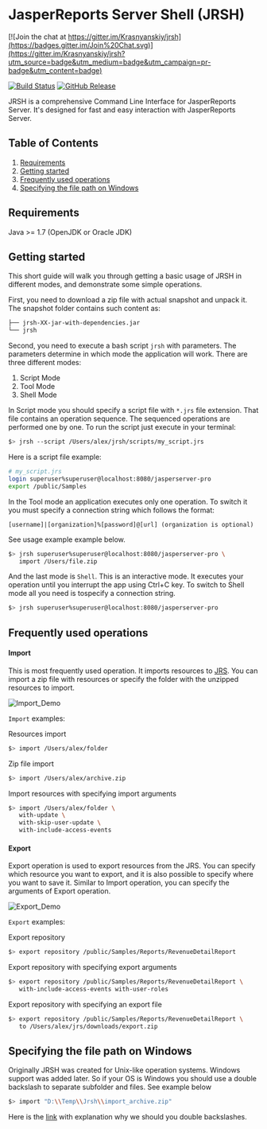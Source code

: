 JasperReports Server Shell (JRSH)
=================================
[![Join the chat at https://gitter.im/Krasnyanskiy/jrsh](https://badges.gitter.im/Join%20Chat.svg)](https://gitter.im/Krasnyanskiy/jrsh?utm_source=badge&utm_medium=badge&utm_campaign=pr-badge&utm_content=badge)

[![Build Status](https://travis-ci.org/Krasnyanskiy/jrsh.svg?branch=develop)](https://travis-ci.org/Krasnyanskiy/jrsh) [![GitHub Release](https://img.shields.io/github/release/Krasnyanskiy/jrsh.svg)](https://github.com/Krasnyanskiy/jrsh/releases)

JRSH is a comprehensive Command Line Interface for JasperReports Server. It's designed for fast and easy interaction with JasperReports Server.

Table of Contents
------------------
1. [Requirements](#requirements)
2. [Getting started](#getting-started)
3. [Frequently used operations](#frequently-used-operations)
4. [Specifying the file path on Windows](#specifying-the-file-path-on-windows)

## Requirements
Java >= 1.7 (OpenJDK or Oracle JDK)

## Getting started
This short guide will walk you through getting a basic usage of JRSH in different modes, and demonstrate some simple operations.

First, you need to download a zip file with actual snapshot and unpack it. The snapshot folder contains such content as:
```bash
├── jrsh-XX-jar-with-dependencies.jar
└── jrsh
```
Second, you need to execute a bash script `jrsh` with parameters. The parameters determine in which mode the application will work. There are three different modes:

1. Script Mode
2. Tool Mode
3. Shell Mode

In Script mode you should specify a script file with `*.jrs` file extension. That file contains an operation sequence. The sequenced operations are performed one by one. To run the script just execute in your terminal:

```bash
$> jrsh --script /Users/alex/jrsh/scripts/my_script.jrs
```
Here is a script file example:
```bash
# my_script.jrs
login superuser%superuser@localhost:8080/jasperserver-pro
export /public/Samples
```

In the Tool mode an application executes only one operation. To switch it you must specify a connection string which follows the format:
```
[username]|[organization]%[password]@[url] (organization is optional)
```
See usage example example below.

```bash
$> jrsh superuser%superuser@localhost:8080/jasperserver-pro \ 
   import /Users/file.zip
```

And the last mode is `Shell`. This is an interactive mode. It executes your operation until you interrupt the app using Ctrl+C key. To switch to Shell mode all you need is tospecify a connection string.

```bash
$> jrsh superuser%superuser@localhost:8080/jasperserver-pro
```

## Frequently used operations

#### Import
This is most frequently used operation. It imports resources to [JRS](http://community.jaspersoft.com/project/jasperreports-server). You can import a zip file with resources or specify the folder with the unzipped resources to import.

![Import_Demo](http://i.imgur.com/Cusx7J6.gif)

`Import` examples:

Resources import
```bash
$> import /Users/alex/folder
```
Zip file import
```bash
$> import /Users/alex/archive.zip
```
Import resources with specifying import arguments
```bash
$> import /Users/alex/folder \ 
   with-update \ 
   with-skip-user-update \ 
   with-include-access-events
```

#### Export 
Export operation is used to export resources from the JRS. You can specify which resource you want to export, and it is also possible to specify where you want to save it. Similar to Import operation, you can specify the arguments of Export operation.

![Export_Demo](http://i.imgur.com/2UwfiqD.gif)

`Export` examples:

Export repository
```bash
$> export repository /public/Samples/Reports/RevenueDetailReport
```
Export repository with specifying export arguments
```bash
$> export repository /public/Samples/Reports/RevenueDetailReport \ 
   with-include-access-events with-user-roles
```
Export repository with specifying an export file
```bash
$> export repository /public/Samples/Reports/RevenueDetailReport \
   to /Users/alex/jrs/downloads/export.zip
```

## Specifying the file path on Windows

Originally JRSH was created for Unix-like operation systems. Windows support was added later. So if your OS is Windows you should use a double backslash to separate subfolder and files. See example below

```bash
$> import "D:\\Temp\\Jrsh\\import_archive.zip"
```

Here is the [link](https://www.student.cs.uwaterloo.ca/~cs132/Weekly/W03/FilePaths.html) with explanation why we should you double backslashes.
